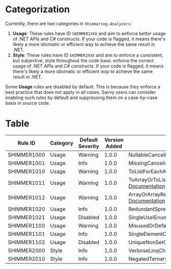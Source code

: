# Categorization
Currently, there are two categories in `Shimmering.Analyzers`:
1. **Usage**: These rules have ID `SHIMMER1XXX` and aim to enforce better usage of .NET APIs and C# constructs. If your code is flagged, it means there's likely a more idiomatic or efficient way to achieve the same result in .NET.
2. **Style**: These rules have ID `SHIMMER2XXX` and aim to enforce a consistent, but subjective, style throughout the code base. enforce the correct usage of .NET APIs and C# constructs. If your code is flagged, it means there's likely a more idiomatic or efficient way to achieve the same result in .NET.

Some **Usage** rules are disabled by default. This is because they enforce a best practice that does not apply in all cases. Savvy users can consider enabling such rules by default and suppressing them on a case-by-case basis in source code.

# Table
  Rule ID   | Category |  Default Severity   | Version Added | Notes
------------|----------|---------------------|---------------|-------
SHIMMER1000 |  Usage   |       Warning       |     1.0.0     | NullableCancellationTokenAnalyzer, [Documentation](./UsageRules/SHIMMER1000.md)
SHIMMER1001 |  Usage   |        Info         |     1.0.0     | MissingCancellationTokenAnalyzer, [Documentation](./UsageRules/SHIMMER1001.md)
SHIMMER1010 |  Usage   |       Warning       |     1.0.0     | ToListForEachAnalyzer, [Documentation](./UsageRules/SHIMMER1010.md)
SHIMMER1011 |  Usage   |       Warning       |     1.0.0     | ToArrayOrToListFollowedByEnumerableExtensionMethodAEnalyzer, [Documentation](./UsageRules/SHIMMER1011.md)
SHIMMER1012 |  Usage   |       Warning       |     1.0.0     | ArrayOrArrayReturningMethodFollowedByToArrayAnalyzer, [Documentation](./UsageRules/SHIMMER1012.md)
SHIMMER1020 |  Usage   |        Info         |     1.0.0     | RedundantSpreadElementAnalyzer, [Documentation](./UsageRules/SHIMMER1020.md)
SHIMMER1021 |  Usage   |      Disabled       |     1.0.0     | SingleUseIEnumerableMaterializationAnalyzer, [Documentation](./UsageRules/SHIMMER1021.md)
SHIMMER1100 |  Usage   |       Warning       |     1.0.0     | MisusedOrDefaultAnalyzer, [Documentation](./UsageRules/SHIMMER1100.md)
SHIMMER1101 |  Usage   |        Info         |     1.0.0     | SingleElementConcatAnalyzer, [Documentation](./UsageRules/SHIMMER1101.md)
SHIMMER1102 |  Usage   |      Disabled       |     1.0.0     | UniqueNonSetCollectionAnalyzer, [Documentation](./UsageRules/SHIMMER1102.md)
SHIMMER2000 |  Style   |        Info         |     1.0.0     | VerboseLinqChainAnalyzer, [Documentation](./StyleRules/SHIMMER2000.md)
SHIMMER2010 |  Style   |        Info         |     1.0.0     | NegatedTernaryConditionAnalyzer, [Documentation](./StyleRules/SHIMMER2010.md)
